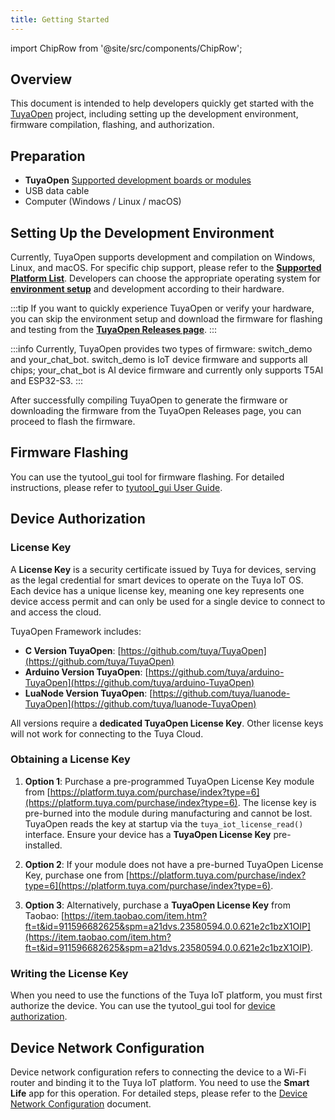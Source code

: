 ```yaml
---
title: Getting Started
---
```


import ChipRow from '@site/src/components/ChipRow';

## Overview

This document is intended to help developers quickly get started with the [TuyaOpen](https://github.com/tuya/TuyaOpen) project, including setting up the development environment, firmware compilation, flashing, and authorization.

## Preparation

 - **TuyaOpen** [Supported development boards or modules](../hardware-specific/index.md#hardware-platforms)
 - USB data cable
 - Computer (Windows / Linux / macOS)

## Setting Up the Development Environment

Currently, TuyaOpen supports development and compilation on Windows, Linux, and macOS. For specific chip support, please refer to the **[Supported Platform List](../about-tuyaopen.md#supported-platform-list)**. Developers can choose the appropriate operating system for **[environment setup](./enviroment-setup.md)** and development according to their hardware.

:::tip
If you want to quickly experience TuyaOpen or verify your hardware, you can skip the environment setup and download the firmware for flashing and testing from the **[TuyaOpen Releases page](https://github.com/tuya/TuyaOpen/releases)**.
:::

:::info
Currently, TuyaOpen provides two types of firmware: switch_demo and your_chat_bot. switch_demo is IoT device firmware and supports all chips; your_chat_bot is AI device firmware and currently only supports T5AI and ESP32-S3.
:::

After successfully compiling TuyaOpen to generate the firmware or downloading the firmware from the TuyaOpen Releases page, you can proceed to flash the firmware.

## Firmware Flashing

You can use the tyutool_gui tool for firmware flashing. For detailed instructions, please refer to [tyutool_gui User Guide](./tools-tyutool.md).

## Device Authorization

### License Key

A **License Key** is a security certificate issued by Tuya for devices, serving as the legal credential for smart devices to operate on the Tuya IoT OS. Each device has a unique license key, meaning one key represents one device access permit and can only be used for a single device to connect to and access the cloud.

TuyaOpen Framework includes:
- **C Version TuyaOpen**: [https://github.com/tuya/TuyaOpen](https://github.com/tuya/TuyaOpen)
- **Arduino Version TuyaOpen**: [https://github.com/tuya/arduino-TuyaOpen](https://github.com/tuya/arduino-TuyaOpen)
- **LuaNode Version TuyaOpen**: [https://github.com/tuya/luanode-TuyaOpen](https://github.com/tuya/luanode-TuyaOpen)

All versions require a **dedicated TuyaOpen License Key**. Other license keys will not work for connecting to the Tuya Cloud.

### Obtaining a License Key

1. **Option 1**: Purchase a pre-programmed TuyaOpen License Key module from [https://platform.tuya.com/purchase/index?type=6](https://platform.tuya.com/purchase/index?type=6). The license key is pre-burned into the module during manufacturing and cannot be lost. TuyaOpen reads the key at startup via the `tuya_iot_license_read()` interface. Ensure your device has a **TuyaOpen License Key** pre-installed.

2. **Option 2**: If your module does not have a pre-burned TuyaOpen License Key, purchase one from [https://platform.tuya.com/purchase/index?type=6](https://platform.tuya.com/purchase/index?type=6).

3. **Option 3**: Alternatively, purchase a **TuyaOpen License Key** from Taobao: [https://item.taobao.com/item.htm?ft=t&id=911596682625&spm=a21dvs.23580594.0.0.621e2c1bzX1OIP](https://item.taobao.com/item.htm?ft=t&id=911596682625&spm=a21dvs.23580594.0.0.621e2c1bzX1OIP).

### Writing the License Key

When you need to use the functions of the Tuya IoT platform, you must first authorize the device. You can use the tyutool_gui tool for [device authorization](./tools-tyutool.md#device-authorization-information-writing).

## Device Network Configuration

Device network configuration refers to connecting the device to a Wi-Fi router and binding it to the Tuya IoT platform. You need to use the **Smart Life** app for this operation. For detailed steps, please refer to the [Device Network Configuration](./device-network-configuration.md) document.

